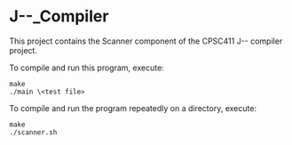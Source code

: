 # J--_Compiler

This project contains the Scanner component of the CPSC411 J-- compiler project.


To compile and run this program, execute:

    make
    ./main \<test file>





To compile and run the program repeatedly on a directory, execute:

    make
    ./scanner.sh